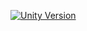[![Unity Version](https://img.shields.io/badge/unity-2018.3%2B-blue.svg)](https://unity3d.com/get-unity/download)
